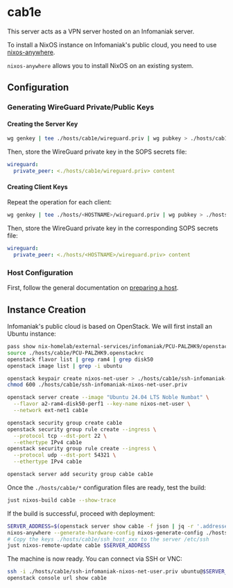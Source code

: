 # cab1e

This server acts as a VPN server hosted on an Infomaniak server.

To install a NixOS instance on Infomaniak's public cloud, you need to use
[nixos-anywhere](https://github.com/nix-community/nixos-anywhere).

`nixos-anywhere` allows you to install NixOS on an existing system.

## Configuration

### Generating WireGuard Private/Public Keys

#### Creating the Server Key

```bash
wg genkey | tee ./hosts/cab1e/wireguard.priv | wg pubkey > ./hosts/cab1e/wireguard.pub
```

Then, store the WireGuard private key in the SOPS secrets file:

```yaml
wireguard:
  private_peer: <./hosts/cab1e/wireguard.priv> content
```

#### Creating Client Keys

Repeat the operation for each client:

```bash
wg genkey | tee ./hosts/<HOSTNAME>/wireguard.priv | wg pubkey > ./hosts/<HOSTNAME>/wireguard.pub
```

Then, store the WireGuard private key in the corresponding SOPS secrets file:

```yaml
wireguard:
  private_peer: <./hosts/<HOSTNAME>/wireguard.priv> content
```

### Host Configuration

First, follow the general documentation on [preparing a host](/hosts/README.md).

## Instance Creation

Infomaniak's public cloud is based on OpenStack. We will first install an Ubuntu
instance:

```bash
pass show nix-homelab/external-services/infomaniak/PCU-PALZHK9/openstackRC > ./hosts/cab1e/PCU-PALZHK9.openstackrc
source ./hosts/cab1e/PCU-PALZHK9.openstackrc
openstack flavor list | grep ram4 | grep disk50
openstack image list | grep -i ubuntu

openstack keypair create nixos-net-user > ./hosts/cab1e/ssh-infomaniak-nixos-net-user.priv
chmod 600 ./hosts/cab1e/ssh-infomaniak-nixos-net-user.priv

openstack server create --image "Ubuntu 24.04 LTS Noble Numbat" \
  --flavor a2-ram4-disk50-perf1 --key-name nixos-net-user \
  --network ext-net1 cab1e

openstack security group create cab1e
openstack security group rule create --ingress \
  --protocol tcp --dst-port 22 \
  --ethertype IPv4 cab1e
openstack security group rule create --ingress \
  --protocol udp --dst-port 54321 \
  --ethertype IPv4 cab1e

openstack server add security group cab1e cab1e
```

Once the `./hosts/cab1e/*` configuration files are ready, test the build:

```bash
just nixos-build cab1e --show-trace
```

If the build is successful, proceed with deployment:

```bash
SERVER_ADDRESS=$(openstack server show cab1e -f json | jq -r '.addresses."ext-net1"[0]')
nixos-anywhere --generate-hardware-config nixos-generate-config ./hosts/cab1e/hardware-configuration.nix --flake .#cab1e ubuntu@$SERVER_ADDRESS
# Copy the keys ./hosts/cab1e/ssh_host_xxx to the server /etc/ssh
just nixos-remote-update cab1e $SERVER_ADDRESS
```

The machine is now ready. You can connect via SSH or VNC:

```bash
ssh -i ./hosts/cab1e/ssh-infomaniak-nixos-net-user.priv ubuntu@$SERVER_ADDRESS
openstack console url show cab1e
```
